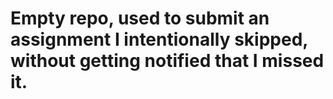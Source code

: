 # Empty repo, used to submit an assignment I intentionally skipped, without getting notified that I missed it.
